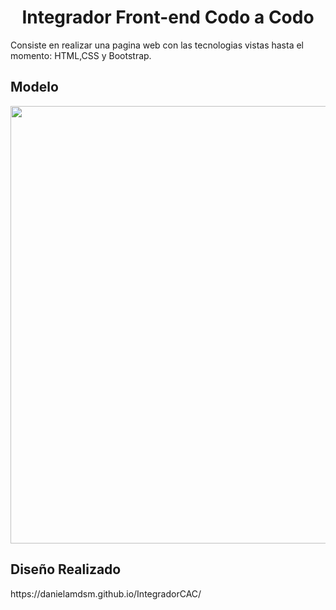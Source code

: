 <h1 align="center"> Integrador Front-end Codo a Codo </h1>
<p>Consiste en realizar una pagina web con las tecnologias vistas hasta el momento: HTML,CSS y Bootstrap.</p>
<h2>Modelo</h2>

<img src="https://user-images.githubusercontent.com/110569952/236692294-8dfc4d8e-a639-426b-bc2d-4a65ba4cba11.jpg" width="700">
<h2>Diseño Realizado</h2>
<p>https://danielamdsm.github.io/IntegradorCAC/</p>

